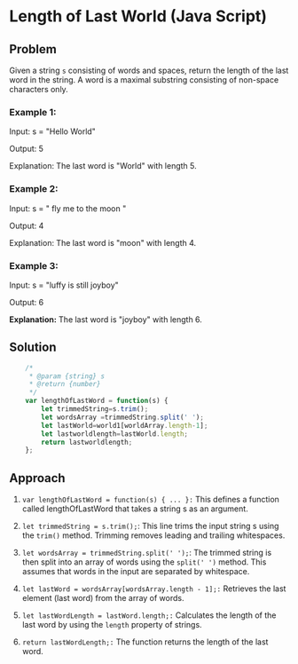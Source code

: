 # Length of Last World  (Java Script)
## Problem
Given a string `s` consisting of words and spaces, return the length of the last word in the string.
A word is a maximal substring consisting of non-space characters only.

### Example 1:
Input: s = "Hello World"

Output: 5

Explanation: The last word is "World" with length 5.

### Example 2:
Input: s = "   fly me   to   the moon  "

Output: 4

Explanation: The last word is "moon" with length 4.

### Example 3:
Input: s = "luffy is still joyboy"

Output: 6

**Explanation:** The last word is "joyboy" with length 6.

## Solution 
```javascript
    /*
     * @param {string} s
     * @return {number}
     */
    var lengthOfLastWord = function(s) {
        let trimmedString=s.trim();
        let wordsArray =trimmedString.split(' ');
        let lastWorld=world1[worldArray.length-1];
        let lastworldlength=lastWorld.length;
        return lastworldlength;
    };
```

## Approach

1. `var lengthOfLastWord = function(s) { ... }:` This defines a function called lengthOfLastWord that takes a string
 s as an argument.

2. `let trimmedString = s.trim();`: This line trims the input string s using the `trim()` method. Trimming 
    removes leading and trailing whitespaces.

3. `let wordsArray = trimmedString.split(' ');`: The trimmed string is then split into an array of words using 
    the `split(' ')` method. This assumes that words in the input are separated by whitespace.

4. `let lastWord = wordsArray[wordsArray.length - 1];:` Retrieves the last element (last word) from the array
     of words.

5. `let lastWordLength = lastWord.length;:` Calculates the length of the last word by using the `length` property 
    of strings.

6. `return lastWordLength;:` The function returns the length of the last word.